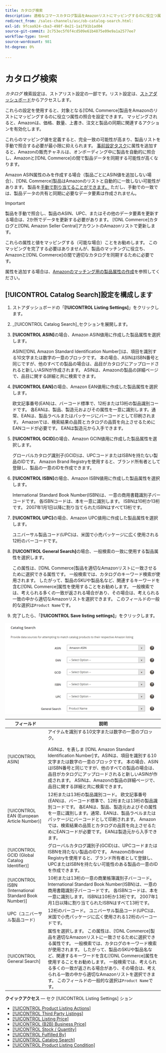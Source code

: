 ```yaml
---
title: カタログ検索
description: 適格なコマースカタログ製品をAmazonリストにマッピングするのに役立つ属性マッチングを設定するには、「カタログ検索」設定を更新します。
redirect_from: /sales-channels/asc/ob-catalog-search.html: 
exl-id: 9fcaa924-cba3-498f-8e21-1a1f91b1ad04
source-git-commit: 2c753ec5f6f4cd509e61b4875e09e9a1a2577ee7
workflow-type: tm+mt
source-wordcount: 981
ht-degree: 0%

---
```


# カタログ検索

_カタログ_ 検索設定は、ストアリスト設定の一部です。リスト設定は、[ストアダッシュボード](./amazon-store-dashboard.md)からアクセスします。

これらの設定を使用すると、対象となる[!DNL Commerce]製品をAmazonのリストにマッピングするのに役立つ属性の照合を設定できます。 マッピングされると、Amazonは、価格、数量、上書き、注文と製品の同期に関連するアクションを有効化します。

これらのマッピング値を定義すると、完全一致の可能性が高まり、製品リストを手動で照合する必要が最小限に抑えられます。 [事前設定タスク](./amazon-pre-setup-tasks.md)に属性を追加すると、Amazonの販売チャネルは、オンボーディング中に製品を自動的に照合し、Amazonと[!DNL Commerce]の間で製品データを同期する可能性が高くなります。

Amazon ASIN属性のみを作成する場合（製品ごとにASIN値を追加しない場合）、[!DNL Commerce]製品はAmazonのリストと自動的に一致しない可能性があります。 製品を[手動で割り当てることができます。](./creating-assigning-catalog-products.md) ただし、手動での一致では、製品データの共有と同期に必要なデータ要素は作成されません。

>[!IMPORTANT]
>
>製品を手動で照合し、製品のASIN、UPC、またはその他のデータ要素を更新する場合は、2か所でデータを更新する必要があります。 [!DNL Commerce]カタログと[!DNL Amazon Seller Central]アカウントのAmazonリストで更新します。

これらの属性と値をマッピングする（可能な場合）ことをお勧めします。 このマッピングを完了する必要はありませんが、製品のマッチングに役立ち、Amazonと[!DNL Commerce]の間で適切なカタログを同期するために必要です。

属性を追加する場合は、[Amazonのマッチング用の製品属性の作成](./ob-creating-magento-attributes.md)を参照してください。

## [!UICONTROL Catalog Search]設定を構成します

1. ストアダッシュボードの「**[!UICONTROL Listing Settings]**」をクリックします。

1. _[!UICONTROL Catalog Search]_セクションを展開します。

1. **[!UICONTROL ASIN]**&#x200B;の場合、Amazon ASIN値用に作成した製品属性を選択します。

   ASIN([!DNL Amazon Standard Identification Number])は、項目を識別する10文字または数字の一意のブロックです。 本の場合、ASINはISBN番号と同じですが、他のすべての製品の場合は、品目がカタログにアップロードされると新しいASINが作成されます。 ASINは、Amazonの製品の詳細ページで、品目に関する詳細と共に検索できます。

1. **[!UICONTROL EAN]**&#x200B;の場合、Amazon EAN値用に作成した製品属性を選択します。

   欧文記事番号(EAN)は、バーコード標準で、12桁または13桁の製品識別コードです。 各EANは、製品、製造元およびその属性を一意に識別します。通常、EANは、製品ラベルまたはパッケージにバーコードとして印刷されます。 Amazonでは、検索結果の品質とカタログの品質を向上させるためにEANコードが必要です。 EANは製造元から入手できます。

1. **[!UICONTROL GCID]**&#x200B;の場合、Amazon GCIN値用に作成した製品属性を選択します。

   グローバルカタログ識別子(GCID)は、UPCコードまたはISBNを持たない製品のIDです。 Amazon Brand Registryを使用すると、ブランド所有者として登録し、製品の一意のIDを作成できます。

1. **[!UICONTROL ISBN]**&#x200B;の場合、Amazon ISBN値用に作成した製品属性を選択します。

   International Standard Book Number(ISBN)は、一意の商用書籍識別子バーコードです。 各ISBNコードは、本を一意に識別します。 ISBNは10桁か13桁です。 2007年1月1日以降に割り当てられたISBNはすべて13桁です。

1. **[!UICONTROL UPC]**&#x200B;の場合、Amazon UPC値用に作成した製品属性を選択します。

   ユニバーサル製品コード(UPC)は、米国で小売パッケージに広く使用される12桁のバーコードです。

1. **[!UICONTROL General Search]**&#x200B;の場合、一般検索の一致に使用する製品属性を選択します。

   この属性は、[!DNL Commerce]製品を適切なAmazonリストに一致させるために選択できる属性です。 一般検索では、カタログのキーワード検索が使用されます。 したがって、製品のSKUや製品名など、関連するキーワードを含む[!DNL Commerce]属性を使用することをお勧めします。 一般検索では、考えられる多くの一致が返される場合があり、その場合は、考えられる一致の中から適切なAmazonリストを選択できます。 このフィールドの一般的な選択は`Product Name`です。

1. 完了したら、「**[!UICONTROL Save listing settings]**」をクリックします。

![カタログ検索](assets/amazon-catalog-search.png)

| フィールド | 説明 |
|--- |--- |
| [!UICONTROL ASIN] | アイテムを識別する10文字または数字の一意のブロック。<br><br>ASINは、を表しま [!DNL Amazon Standard Identification Number]す。ASINは、項目を識別する10文字または数字の一意のブロックです。 本の場合、ASINはISBN番号と同じですが、他のすべての製品の場合は、品目がカタログにアップロードされると新しいASINが作成されます。 ASINは、Amazonの製品の詳細ページで、品目に関する詳細と共に検索できます。 |
| [!UICONTROL EAN (European Article Number)] | 12桁または13桁の製品識別コード。 欧文記事番号(EAN)は、バーコード標準で、12桁または13桁の製品識別コードです。 各EANは、製品、製造元およびその属性を一意に識別します。通常、EANは、製品ラベルまたはパッケージにバーコードとして印刷されます。 Amazonでは、検索結果の品質とカタログの品質を向上させるためにEANコードが必要です。 EANは製造元から入手できます。 |
| [!UICONTROL GCID (Global Catalog Identifier)] | グローバルカタログ識別子(GCID)は、UPCコードまたはISBNを持たない製品のIDです。 AmazonのBrand Registryを使用すると、ブランド所有者として登録し、UPCまたはISBNを持たない可能性のある製品の一意のIDを作成できます。 |
| [!UICONTROL ISBN (International Standard Book Number)] | 10桁または13桁の一意の商業帳簿識別子バーコード。 International Standard Book Number(ISBN)は、一意の商用書籍識別子バーコードです。 各ISBNコードは、本を一意に識別します。 ISBNは10桁か13桁です。 2007年1月1日以降に割り当てられたISBNはすべて13桁です。 |
| UPC（ユニバーサル製品コード） | 12桁のバーコード。 ユニバーサル製品コード(UPC)は、米国で小売パッケージに広く使用される12桁のバーコードです。 |
| [!UICONTROL General Search] | 属性を選択します。 この属性は、[!DNL Commerce]製品を適切なAmazonリストに一致させるために選択できる属性です。 一般検索では、カタログのキーワード検索が使用されます。 したがって、製品のSKUや製品名など、関連するキーワードを含む[!DNL Commerce]属性を使用することをお勧めします。 一般検索では、考えられる多くの一致が返される場合があり、その場合は、考えられる一致の中から適切なAmazonリストを選択できます。 このフィールドの一般的な選択は`Product Name`です。 |

**クイックアクセス**  — セク [!UICONTROL Listing Settings] ション

- [[!UICONTROL Product Listing Actions]](./product-listing-actions.md)
- [[!UICONTROL Third Party Listings]](./third-party-listing-settings.md)
- [[!UICONTROL Listing Price]](./listing-price.md)
- [[!UICONTROL (B2B) Business Price]](./business-pricing.md)
- [[!UICONTROL Stock / Quantity]](./stock-quantity.md)
- [[!UICONTROL Fulfilled By]](./fulfilled-by.md)
- [[!UICONTROL Catalog Search]](./catalog-search.md)
- [[!UICONTROL Product Listing Condition]](./product-listing-condition.md)
